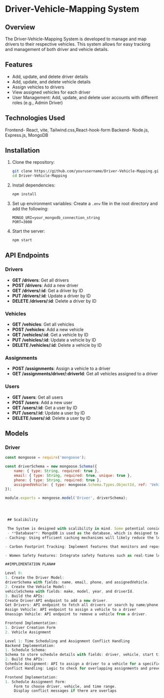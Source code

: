 # Driver-Vehicle-Mapping System

## Overview
The Driver-Vehicle-Mapping System is developed to manage and map drivers to their respective vehicles. This system allows for easy tracking and management of both driver and vehicle details.

## Features
- Add, update, and delete driver details
- Add, update, and delete vehicle details
- Assign vehicles to drivers
- View assigned vehicles for each driver
- User Management: Add, update, and delete user accounts with different roles (e.g., Admin Driver)

## Technologies Used
Frontend- React, vite, Tailwind.css,React-hook-form
Backend- Node.js, Express.js, MongoDB

## Installation

1. Clone the repository:
    ```bash
    git clone https://github.com/yourusername/Driver-Vehicle-Mapping.git
    cd Driver-Vehicle-Mapping
    ```

2. Install dependencies:
    ```bash
    npm install
    ```

3. Set up environment variables:
    Create a `.env` file in the root directory and add the following:
    ```env
    MONGO_URI=your_mongodb_connection_string
    PORT=3000
    ```

4. Start the server:
    ```bash
    npm start
    ```

## API Endpoints

### Drivers
- **GET /drivers**: Get all drivers
- **POST /drivers**: Add a new driver
- **GET /drivers/:id**: Get a driver by ID
- **PUT /drivers/:id**: Update a driver by ID
- **DELETE /drivers/:id**: Delete a driver by ID

### Vehicles
- **GET /vehicles**: Get all vehicles
- **POST /vehicles**: Add a new vehicle
- **GET /vehicles/:id**: Get a vehicle by ID
- **PUT /vehicles/:id**: Update a vehicle by ID
- **DELETE /vehicles/:id**: Delete a vehicle by ID

### Assignments
- **POST /assignments**: Assign a vehicle to a driver
- **GET /assignments/driver/:driverId**: Get all vehicles assigned to a driver

### Users
- **GET /users**: Get all users
- **POST /users**: Add a new user
- **GET /users/:id**: Get a user by ID
- **PUT /users/:id**: Update a user by ID
- **DELETE /users/:id**: Delete a user by ID

## Models

### Driver
```javascript
const mongoose = require('mongoose');

const driverSchema = new mongoose.Schema({
    name: { type: String, required: true },
    email: { type: String, required: true, unique: true },
    phone: { type: String, required: true },
    assignedVehicle: { type: mongoose.Schema.Types.ObjectId, ref: 'Vehicle' }
});

module.exports = mongoose.model('Driver', driverSchema);




 ## Scalibility

 The System is designed with scalibility in mind. Some potential considerations:
 - **Database**: MongoDB is used as the database, which is designed to handle large amounts of data
- Caching: Using efficient caching mechanisms will likely reduce the load on the database by storing frequently accessed data in memory.

- Carbon Footprint Tracking: Implement features that monitors and reports carbon emissions based on vehicle usage, fuel consumption, and mileage to promote environment sustainability among users.

- Women Safety Features: Integrate safety features such as real-time location tracking, emergency alerts, and safe route suggestions to enhance the safety of women drivers.

##IMPLEMENTATION PLAN##

Level 0:
1. Create the Driver Model:
driverSchema with fields: name, email, phone, and assignedVehicle.
2. Create the Vehicle Model:
vehicleSchema with fields: make, model, year, and driverId.
3. Build the APIs:
Create Driver:API endpoint to add a new driver.
Get Drivers: API endpoint to fetch all drivers or search by name/phone
Assign Vehicle: API endpoint to assign a vehicle to a driver
Unassign Vehicle: API endpoint to remove a vehicle from a driver.

Frontend Implementation:
1. Driver Creation Form
2. Vehicle Assignment

Level 1: Time Scheduling and Assignment Conflict Handling
Backend Implementation:
1. Schedule Schema:
Schema to store schedule details with fields: driver, vehicle, start time, and end time
2. Build the APIs:
Schedule Assignment: API to assign a driver to a vehicle for a specific time.
Conflict Handling: Logic to check for overlapping assignments and prevent conflicts.

Frontend Implementation:
1. Schedule Assignment Form:
    Form to choose driver, vehicle, and time range.
    Display conflict messages if there are overlaps

